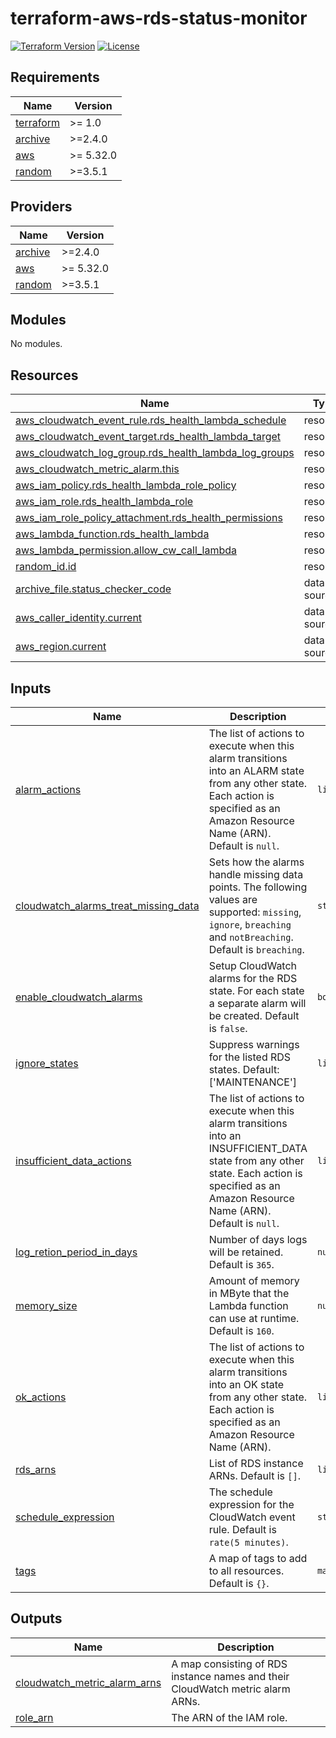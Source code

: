 # terraform-aws-rds-status-monitor

[![Terraform Version](https://img.shields.io/badge/Terraform%20Version->=1.0-blue.svg)](https://releases.hashicorp.com/terraform/)
[![License](https://img.shields.io/badge/License-Apache_2.0-blue.svg)](https://opensource.org/licenses/Apache-2.0)

<!-- BEGIN_TF_DOCS -->
## Requirements

| Name | Version |
|------|---------|
| <a name="requirement_terraform"></a> [terraform](#requirement\_terraform) | >= 1.0 |
| <a name="requirement_archive"></a> [archive](#requirement\_archive) | >=2.4.0 |
| <a name="requirement_aws"></a> [aws](#requirement\_aws) | >= 5.32.0 |
| <a name="requirement_random"></a> [random](#requirement\_random) | >=3.5.1 |

## Providers

| Name | Version |
|------|---------|
| <a name="provider_archive"></a> [archive](#provider\_archive) | >=2.4.0 |
| <a name="provider_aws"></a> [aws](#provider\_aws) | >= 5.32.0 |
| <a name="provider_random"></a> [random](#provider\_random) | >=3.5.1 |

## Modules

No modules.

## Resources

| Name | Type |
|------|------|
| [aws_cloudwatch_event_rule.rds_health_lambda_schedule](https://registry.terraform.io/providers/hashicorp/aws/latest/docs/resources/cloudwatch_event_rule) | resource |
| [aws_cloudwatch_event_target.rds_health_lambda_target](https://registry.terraform.io/providers/hashicorp/aws/latest/docs/resources/cloudwatch_event_target) | resource |
| [aws_cloudwatch_log_group.rds_health_lambda_log_groups](https://registry.terraform.io/providers/hashicorp/aws/latest/docs/resources/cloudwatch_log_group) | resource |
| [aws_cloudwatch_metric_alarm.this](https://registry.terraform.io/providers/hashicorp/aws/latest/docs/resources/cloudwatch_metric_alarm) | resource |
| [aws_iam_policy.rds_health_lambda_role_policy](https://registry.terraform.io/providers/hashicorp/aws/latest/docs/resources/iam_policy) | resource |
| [aws_iam_role.rds_health_lambda_role](https://registry.terraform.io/providers/hashicorp/aws/latest/docs/resources/iam_role) | resource |
| [aws_iam_role_policy_attachment.rds_health_permissions](https://registry.terraform.io/providers/hashicorp/aws/latest/docs/resources/iam_role_policy_attachment) | resource |
| [aws_lambda_function.rds_health_lambda](https://registry.terraform.io/providers/hashicorp/aws/latest/docs/resources/lambda_function) | resource |
| [aws_lambda_permission.allow_cw_call_lambda](https://registry.terraform.io/providers/hashicorp/aws/latest/docs/resources/lambda_permission) | resource |
| [random_id.id](https://registry.terraform.io/providers/hashicorp/random/latest/docs/resources/id) | resource |
| [archive_file.status_checker_code](https://registry.terraform.io/providers/hashicorp/archive/latest/docs/data-sources/file) | data source |
| [aws_caller_identity.current](https://registry.terraform.io/providers/hashicorp/aws/latest/docs/data-sources/caller_identity) | data source |
| [aws_region.current](https://registry.terraform.io/providers/hashicorp/aws/latest/docs/data-sources/region) | data source |

## Inputs

| Name | Description | Type | Default | Required |
|------|-------------|------|---------|:--------:|
| <a name="input_alarm_actions"></a> [alarm\_actions](#input\_alarm\_actions) | The list of actions to execute when this alarm transitions into an ALARM state from any other state. Each action is specified as an Amazon Resource Name (ARN). Default is `null`. | `list(string)` | `null` | no |
| <a name="input_cloudwatch_alarms_treat_missing_data"></a> [cloudwatch\_alarms\_treat\_missing\_data](#input\_cloudwatch\_alarms\_treat\_missing\_data) | Sets how the alarms handle missing data points. The following values are supported: `missing`, `ignore`, `breaching` and `notBreaching`. Default is `breaching`. | `string` | `"breaching"` | no |
| <a name="input_enable_cloudwatch_alarms"></a> [enable\_cloudwatch\_alarms](#input\_enable\_cloudwatch\_alarms) | Setup CloudWatch alarms for the RDS state. For each state a separate alarm will be created. Default is `false`. | `bool` | `false` | no |
| <a name="input_ignore_states"></a> [ignore\_states](#input\_ignore\_states) | Suppress warnings for the listed RDS states. Default: ['MAINTENANCE'] | `list(string)` | <pre>[<br>  "MAINTENANCE"<br>]</pre> | no |
| <a name="input_insufficient_data_actions"></a> [insufficient\_data\_actions](#input\_insufficient\_data\_actions) | The list of actions to execute when this alarm transitions into an INSUFFICIENT\_DATA state from any other state. Each action is specified as an Amazon Resource Name (ARN). Default is `null`. | `list(string)` | `null` | no |
| <a name="input_log_retion_period_in_days"></a> [log\_retion\_period\_in\_days](#input\_log\_retion\_period\_in\_days) | Number of days logs will be retained. Default is `365`. | `number` | `365` | no |
| <a name="input_memory_size"></a> [memory\_size](#input\_memory\_size) | Amount of memory in MByte that the Lambda function can use at runtime. Default is `160`. | `number` | `160` | no |
| <a name="input_ok_actions"></a> [ok\_actions](#input\_ok\_actions) | The list of actions to execute when this alarm transitions into an OK state from any other state. Each action is specified as an Amazon Resource Name (ARN). | `list(string)` | `null` | no |
| <a name="input_rds_arns"></a> [rds\_arns](#input\_rds\_arns) | List of RDS instance ARNs. Default is `[]`. | `list(string)` | `[]` | no |
| <a name="input_schedule_expression"></a> [schedule\_expression](#input\_schedule\_expression) | The schedule expression for the CloudWatch event rule. Default is `rate(5 minutes)`. | `string` | `"rate(5 minutes)"` | no |
| <a name="input_tags"></a> [tags](#input\_tags) | A map of tags to add to all resources. Default is `{}`. | `map(string)` | `{}` | no |

## Outputs

| Name | Description |
|------|-------------|
| <a name="output_cloudwatch_metric_alarm_arns"></a> [cloudwatch\_metric\_alarm\_arns](#output\_cloudwatch\_metric\_alarm\_arns) | A map consisting of RDS instance names and their CloudWatch metric alarm ARNs. |
| <a name="output_role_arn"></a> [role\_arn](#output\_role\_arn) | The ARN of the IAM role. |
<!-- END_TF_DOCS -->
